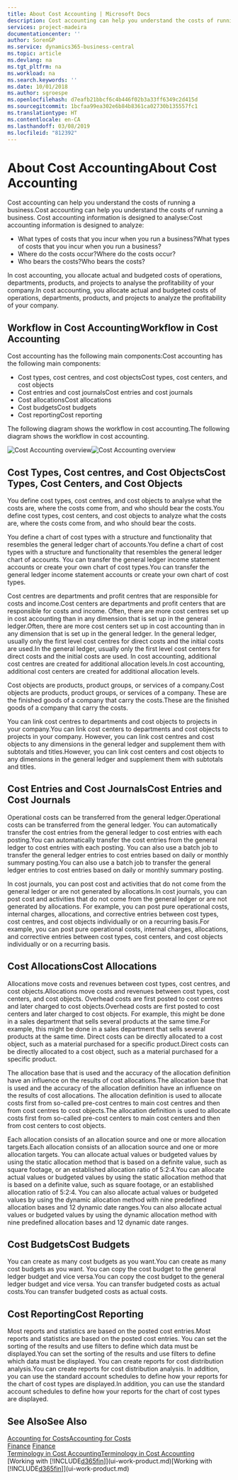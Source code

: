 ```yaml
---
title: About Cost Accounting | Microsoft Docs
description: Cost accounting can help you understand the costs of running a business.
services: project-madeira
documentationcenter: ''
author: SorenGP
ms.service: dynamics365-business-central
ms.topic: article
ms.devlang: na
ms.tgt_pltfrm: na
ms.workload: na
ms.search.keywords: ''
ms.date: 10/01/2018
ms.author: sgroespe
ms.openlocfilehash: d7eafb21bbcf6c4b446f02b3a33ff6349c2d415d
ms.sourcegitcommit: 1bcfaa99ea302e6b84b8361ca02730b135557fc1
ms.translationtype: HT
ms.contentlocale: en-CA
ms.lasthandoff: 03/08/2019
ms.locfileid: "812392"
---
```

# <a name="about-cost-accounting"></a><span data-ttu-id="84b3b-103">About Cost Accounting</span><span class="sxs-lookup"><span data-stu-id="84b3b-103">About Cost Accounting</span></span>
<span data-ttu-id="84b3b-104">Cost accounting can help you understand the costs of running a business.</span><span class="sxs-lookup"><span data-stu-id="84b3b-104">Cost accounting can help you understand the costs of running a business.</span></span> <span data-ttu-id="84b3b-105">Cost accounting information is designed to analyse:</span><span class="sxs-lookup"><span data-stu-id="84b3b-105">Cost accounting information is designed to analyze:</span></span>  

-   <span data-ttu-id="84b3b-106">What types of costs that you incur when you run a business?</span><span class="sxs-lookup"><span data-stu-id="84b3b-106">What types of costs that you incur when you run a business?</span></span>  
-   <span data-ttu-id="84b3b-107">Where do the costs occur?</span><span class="sxs-lookup"><span data-stu-id="84b3b-107">Where do the costs occur?</span></span>  
-   <span data-ttu-id="84b3b-108">Who bears the costs?</span><span class="sxs-lookup"><span data-stu-id="84b3b-108">Who bears the costs?</span></span>  

<span data-ttu-id="84b3b-109">In cost accounting, you allocate actual and budgeted costs of operations, departments, products, and projects to analyse the profitability of your company.</span><span class="sxs-lookup"><span data-stu-id="84b3b-109">In cost accounting, you allocate actual and budgeted costs of operations, departments, products, and projects to analyze the profitability of your company.</span></span>  

## <a name="workflow-in-cost-accounting"></a><span data-ttu-id="84b3b-110">Workflow in Cost Accounting</span><span class="sxs-lookup"><span data-stu-id="84b3b-110">Workflow in Cost Accounting</span></span>  
<span data-ttu-id="84b3b-111">Cost accounting has the following main components:</span><span class="sxs-lookup"><span data-stu-id="84b3b-111">Cost accounting has the following main components:</span></span>  

-   <span data-ttu-id="84b3b-112">Cost types, cost centres, and cost objects</span><span class="sxs-lookup"><span data-stu-id="84b3b-112">Cost types, cost centers, and cost objects</span></span>  
-   <span data-ttu-id="84b3b-113">Cost entries and cost journals</span><span class="sxs-lookup"><span data-stu-id="84b3b-113">Cost entries and cost journals</span></span>  
-   <span data-ttu-id="84b3b-114">Cost allocations</span><span class="sxs-lookup"><span data-stu-id="84b3b-114">Cost allocations</span></span>  
-   <span data-ttu-id="84b3b-115">Cost budgets</span><span class="sxs-lookup"><span data-stu-id="84b3b-115">Cost budgets</span></span>
-   <span data-ttu-id="84b3b-116">Cost reporting</span><span class="sxs-lookup"><span data-stu-id="84b3b-116">Cost reporting</span></span>  

<span data-ttu-id="84b3b-117">The following diagram shows the workflow in cost accounting.</span><span class="sxs-lookup"><span data-stu-id="84b3b-117">The following diagram shows the workflow in cost accounting.</span></span>  

<span data-ttu-id="84b3b-118">![Cost Accounting overview](media/costaccountingoverview.png "CostAccountingOverview")</span><span class="sxs-lookup"><span data-stu-id="84b3b-118">![Cost Accounting overview](media/costaccountingoverview.png "CostAccountingOverview")</span></span>  

## <a name="cost-types-cost-centers-and-cost-objects"></a><span data-ttu-id="84b3b-119">Cost Types, Cost centres, and Cost Objects</span><span class="sxs-lookup"><span data-stu-id="84b3b-119">Cost Types, Cost Centers, and Cost Objects</span></span>  
<span data-ttu-id="84b3b-120">You define cost types, cost centres, and cost objects to analyse what the costs are, where the costs come from, and who should bear the costs.</span><span class="sxs-lookup"><span data-stu-id="84b3b-120">You define cost types, cost centers, and cost objects to analyze what the costs are, where the costs come from, and who should bear the costs.</span></span>  

<span data-ttu-id="84b3b-121">You define a chart of cost types with a structure and functionality that resembles the general ledger chart of accounts.</span><span class="sxs-lookup"><span data-stu-id="84b3b-121">You define a chart of cost types with a structure and functionality that resembles the general ledger chart of accounts.</span></span> <span data-ttu-id="84b3b-122">You can transfer the general ledger income statement accounts or create your own chart of cost types.</span><span class="sxs-lookup"><span data-stu-id="84b3b-122">You can transfer the general ledger income statement accounts or create your own chart of cost types.</span></span>  

<span data-ttu-id="84b3b-123">Cost centres are departments and profit centres that are responsible for costs and income.</span><span class="sxs-lookup"><span data-stu-id="84b3b-123">Cost centers are departments and profit centers that are responsible for costs and income.</span></span> <span data-ttu-id="84b3b-124">Often, there are more cost centres set up in cost accounting than in any dimension that is set up in the general ledger.</span><span class="sxs-lookup"><span data-stu-id="84b3b-124">Often, there are more cost centers set up in cost accounting than in any dimension that is set up in the general ledger.</span></span> <span data-ttu-id="84b3b-125">In the general ledger, usually only the first level cost centres for direct costs and the initial costs are used.</span><span class="sxs-lookup"><span data-stu-id="84b3b-125">In the general ledger, usually only the first level cost centers for direct costs and the initial costs are used.</span></span> <span data-ttu-id="84b3b-126">In cost accounting, additional cost centres are created for additional allocation levels.</span><span class="sxs-lookup"><span data-stu-id="84b3b-126">In cost accounting, additional cost centers are created for additional allocation levels.</span></span>  

<span data-ttu-id="84b3b-127">Cost objects are products, product groups, or services of a company.</span><span class="sxs-lookup"><span data-stu-id="84b3b-127">Cost objects are products, product groups, or services of a company.</span></span> <span data-ttu-id="84b3b-128">These are the finished goods of a company that carry the costs.</span><span class="sxs-lookup"><span data-stu-id="84b3b-128">These are the finished goods of a company that carry the costs.</span></span>  

<span data-ttu-id="84b3b-129">You can link cost centres to departments and cost objects to projects in your company.</span><span class="sxs-lookup"><span data-stu-id="84b3b-129">You can link cost centers to departments and cost objects to projects in your company.</span></span> <span data-ttu-id="84b3b-130">However, you can link cost centres and cost objects to any dimensions in the general ledger and supplement them with subtotals and titles.</span><span class="sxs-lookup"><span data-stu-id="84b3b-130">However, you can link cost centers and cost objects to any dimensions in the general ledger and supplement them with subtotals and titles.</span></span>  

## <a name="cost-entries-and-cost-journals"></a><span data-ttu-id="84b3b-131">Cost Entries and Cost Journals</span><span class="sxs-lookup"><span data-stu-id="84b3b-131">Cost Entries and Cost Journals</span></span>  
<span data-ttu-id="84b3b-132">Operational costs can be transferred from the general ledger.</span><span class="sxs-lookup"><span data-stu-id="84b3b-132">Operational costs can be transferred from the general ledger.</span></span> <span data-ttu-id="84b3b-133">You can automatically transfer the cost entries from the general ledger to cost entries with each posting.</span><span class="sxs-lookup"><span data-stu-id="84b3b-133">You can automatically transfer the cost entries from the general ledger to cost entries with each posting.</span></span> <span data-ttu-id="84b3b-134">You can also use a batch job to transfer the general ledger entries to cost entries based on daily or monthly summary posting.</span><span class="sxs-lookup"><span data-stu-id="84b3b-134">You can also use a batch job to transfer the general ledger entries to cost entries based on daily or monthly summary posting.</span></span>  

<span data-ttu-id="84b3b-135">In cost journals, you can post cost and activities that do not come from the general ledger or are not generated by allocations.</span><span class="sxs-lookup"><span data-stu-id="84b3b-135">In cost journals, you can post cost and activities that do not come from the general ledger or are not generated by allocations.</span></span> <span data-ttu-id="84b3b-136">For example, you can post pure operational costs, internal charges, allocations, and corrective entries between cost types, cost centres, and cost objects individually or on a recurring basis.</span><span class="sxs-lookup"><span data-stu-id="84b3b-136">For example, you can post pure operational costs, internal charges, allocations, and corrective entries between cost types, cost centers, and cost objects individually or on a recurring basis.</span></span>  

## <a name="cost-allocations"></a><span data-ttu-id="84b3b-137">Cost Allocations</span><span class="sxs-lookup"><span data-stu-id="84b3b-137">Cost Allocations</span></span>  
<span data-ttu-id="84b3b-138">Allocations move costs and revenues between cost types, cost centres, and cost objects.</span><span class="sxs-lookup"><span data-stu-id="84b3b-138">Allocations move costs and revenues between cost types, cost centers, and cost objects.</span></span> <span data-ttu-id="84b3b-139">Overhead costs are first posted to cost centres and later charged to cost objects.</span><span class="sxs-lookup"><span data-stu-id="84b3b-139">Overhead costs are first posted to cost centers and later charged to cost objects.</span></span> <span data-ttu-id="84b3b-140">For example, this might be done in a sales department that sells several products at the same time.</span><span class="sxs-lookup"><span data-stu-id="84b3b-140">For example, this might be done in a sales department that sells several products at the same time.</span></span> <span data-ttu-id="84b3b-141">Direct costs can be directly allocated to a cost object, such as a material purchased for a specific product.</span><span class="sxs-lookup"><span data-stu-id="84b3b-141">Direct costs can be directly allocated to a cost object, such as a material purchased for a specific product.</span></span>  

<span data-ttu-id="84b3b-142">The allocation base that is used and the accuracy of the allocation definition have an influence on the results of cost allocations.</span><span class="sxs-lookup"><span data-stu-id="84b3b-142">The allocation base that is used and the accuracy of the allocation definition have an influence on the results of cost allocations.</span></span> <span data-ttu-id="84b3b-143">The allocation definition is used to allocate costs first from so-called pre-cost centres to main cost centres and then from cost centres to cost objects.</span><span class="sxs-lookup"><span data-stu-id="84b3b-143">The allocation definition is used to allocate costs first from so-called pre-cost centers to main cost centers and then from cost centers to cost objects.</span></span>  

<span data-ttu-id="84b3b-144">Each allocation consists of an allocation source and one or more allocation targets.</span><span class="sxs-lookup"><span data-stu-id="84b3b-144">Each allocation consists of an allocation source and one or more allocation targets.</span></span> <span data-ttu-id="84b3b-145">You can allocate actual values or budgeted values by using the static allocation method that is based on a definite value, such as square footage, or an established allocation ratio of 5:2:4.</span><span class="sxs-lookup"><span data-stu-id="84b3b-145">You can allocate actual values or budgeted values by using the static allocation method that is based on a definite value, such as square footage, or an established allocation ratio of 5:2:4.</span></span> <span data-ttu-id="84b3b-146">You can also allocate actual values or budgeted values by using the dynamic allocation method with nine predefined allocation bases and 12 dynamic date ranges.</span><span class="sxs-lookup"><span data-stu-id="84b3b-146">You can also allocate actual values or budgeted values by using the dynamic allocation method with nine predefined allocation bases and 12 dynamic date ranges.</span></span>  

## <a name="cost-budgets"></a><span data-ttu-id="84b3b-147">Cost Budgets</span><span class="sxs-lookup"><span data-stu-id="84b3b-147">Cost Budgets</span></span>  
<span data-ttu-id="84b3b-148">You can create as many cost budgets as you want.</span><span class="sxs-lookup"><span data-stu-id="84b3b-148">You can create as many cost budgets as you want.</span></span> <span data-ttu-id="84b3b-149">You can copy the cost budget to the general ledger budget and vice versa.</span><span class="sxs-lookup"><span data-stu-id="84b3b-149">You can copy the cost budget to the general ledger budget and vice versa.</span></span> <span data-ttu-id="84b3b-150">You can transfer budgeted costs as actual costs.</span><span class="sxs-lookup"><span data-stu-id="84b3b-150">You can transfer budgeted costs as actual costs.</span></span>  

## <a name="cost-reporting"></a><span data-ttu-id="84b3b-151">Cost Reporting</span><span class="sxs-lookup"><span data-stu-id="84b3b-151">Cost Reporting</span></span>  
<span data-ttu-id="84b3b-152">Most reports and statistics are based on the posted cost entries.</span><span class="sxs-lookup"><span data-stu-id="84b3b-152">Most reports and statistics are based on the posted cost entries.</span></span> <span data-ttu-id="84b3b-153">You can set the sorting of the results and use filters to define which data must be displayed.</span><span class="sxs-lookup"><span data-stu-id="84b3b-153">You can set the sorting of the results and use filters to define which data must be displayed.</span></span> <span data-ttu-id="84b3b-154">You can create reports for cost distribution analysis.</span><span class="sxs-lookup"><span data-stu-id="84b3b-154">You can create reports for cost distribution analysis.</span></span> <span data-ttu-id="84b3b-155">In addition, you can use the standard account schedules to define how your reports for the chart of cost types are displayed.</span><span class="sxs-lookup"><span data-stu-id="84b3b-155">In addition, you can use the standard account schedules to define how your reports for the chart of cost types are displayed.</span></span>  

## <a name="see-also"></a><span data-ttu-id="84b3b-156">See Also</span><span class="sxs-lookup"><span data-stu-id="84b3b-156">See Also</span></span>  
 [<span data-ttu-id="84b3b-157">Accounting for Costs</span><span class="sxs-lookup"><span data-stu-id="84b3b-157">Accounting for Costs</span></span>](finance-manage-cost-accounting.md)  
 <span data-ttu-id="84b3b-158">[Finance](finance.md) </span><span class="sxs-lookup"><span data-stu-id="84b3b-158">[Finance](finance.md) </span></span>  
 [<span data-ttu-id="84b3b-159">Terminology in Cost Accounting</span><span class="sxs-lookup"><span data-stu-id="84b3b-159">Terminology in Cost Accounting</span></span>](finance-terminology-in-cost-accounting.md)  
 <span data-ttu-id="84b3b-160">[Working with [!INCLUDE[d365fin](includes/d365fin_md.md)]](ui-work-product.md)</span><span class="sxs-lookup"><span data-stu-id="84b3b-160">[Working with [!INCLUDE[d365fin](includes/d365fin_md.md)]](ui-work-product.md)</span></span>
